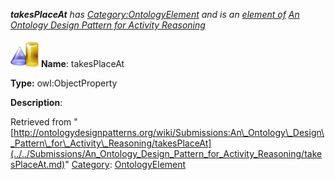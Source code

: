 ___takesPlaceAt__ has [Category:OntologyElement](../../Category/OntologyElement.md "Category:OntologyElement") and is an [element of](../../Property/ElementOf.md "Property:ElementOf") [An Ontology Design Pattern for Activity Reasoning](../../Submissions/An_Ontology_Design_Pattern_for_Activity_Reasoning.md "Submissions:An Ontology Design Pattern for Activity Reasoning")_


  




[![ObjectProperty](../../images/thumb/c/c3/ObjectProperty.gif/45px-ObjectProperty.gif)](../../Image/ObjectProperty.gif.md "ObjectProperty")
__Name__: takesPlaceAt 


__Type:__ owl:ObjectProperty 


__Description__: 





Retrieved from "[http://ontologydesignpatterns.org/wiki/Submissions:An\_Ontology\_Design\_Pattern\_for\_Activity\_Reasoning/takesPlaceAt](../../Submissions/An_Ontology_Design_Pattern_for_Activity_Reasoning/takesPlaceAt.md)"
 [Category](http://ontologydesignpatterns.org/wiki/Special:Categories "Special:Categories"): [OntologyElement](../../Category/OntologyElement.md "Category:OntologyElement")